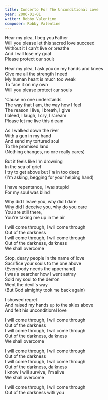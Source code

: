 ```yaml
---
title: Concerto For The Unconditional Love
year: 2006-01-01
writer: Robby Valentine
composer: Robby Valentine
---
```


<p>Hear my plea, I beg you Father<br />
Will you please let this sacred love succeed<br />
Without it I can't live or breathe<br />
And I will lose my goal<br />
Please protect our souls</p>

<p>Hear my plea, I ask you on my hands and knees<br />
Give me all the strength I need<br />
My human heart is much too weak<br />
To face it on my own<br />
Will you please protect our souls</p>

<p>'Cause no one understands<br />
The way that I am, the way how I feel<br />
The reason I live, I breath, I give<br />
I bleed, I laugh, I cry, I scream<br />
Please let me live this dream</p>

<p>As I walked down the river<br />
With a gun in my hand<br />
And send my tortured soul<br />
To the promised land<br />
(Nothing changes, no one really cares)</p>

<p>But it feels like I'm drowning<br />
In the sea of grief<br />
I try to get above but I'm in too deep<br />
(I'm asking, begging for your helping hand)</p>

<p>I have repentance, I was stupid<br />
For my soul was blind</p>

<p>Why did I leave you, why did I dare<br />
Why did I deceive you, why do you care<br />
You are still there,<br />
You're taking me up in the air</p>

<p>I will come through, I will come through<br />
Out of the darkness<br />
I will come through, I will come through<br />
Out of the darkness, darkness<br />
We shall overcome</p>

<p>Stop, deary people in the name of love<br />
Sacrifice your souls to the one above<br />
(Everybody needs the upperhand)<br />
I was a searcher how I went astray<br />
Sold my soul to the demon<br />
Went the devil's way<br />
(But God almighty took me back again)</p>

<p>I showed regret<br />
And raised my hands up to the skies above<br />
And felt his unconditional love</p>

<p>I will come through, I will come through<br />
Out of the darkness<br />
I will come through, I will come through<br />
Out of the darkness, darkness<br />
We shall overcome</p>

<p>I will come through, I will come through<br />
Out of the darkness<br />
I will come through, I will come through<br />
Out of the darkness, darkness<br />
I know I will survive, I'm alive<br />
We shall overcome</p>

<p>I will come through, I will come through<br />
Out of the darkness with you</p>